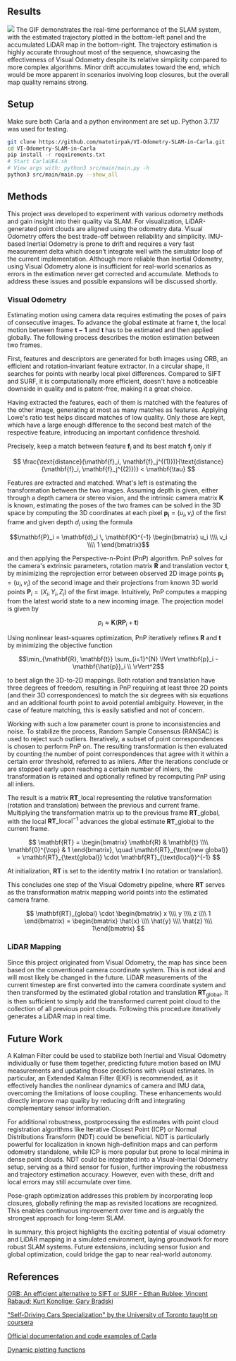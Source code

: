 ## Results
![](demos/slam_demo_1_540p.gif)
The GIF demonstrates the real-time performance of the SLAM system, with the estimated trajectory plotted in the bottom-left panel and the accumulated LiDAR map in the bottom-right. The trajectory estimation is highly accurate throughout most of the sequence, showcasing the effectiveness of Visual Odometry despite its relative simplicity compared to more complex algorithms. Minor drift accumulates toward the end, which would be more apparent in scenarios involving loop closures, but the overall map quality remains strong.

## Setup
Make sure both Carla and a python environment are set up. 
Python 3.7.17 was used for testing.
```bash
git clone https://github.com/matetirpak/VI-Odometry-SLAM-in-Carla.git
cd VI-Odometry-SLAM-in-Carla
pip install -r requirements.txt
# Start CarlaUE4.sh
# View args with: python3 src/main/main.py -h
python3 src/main/main.py --show_all
```

## Methods
This project was developed to experiment with various odometry methods and gain insight into their quality via SLAM. For visualization, LiDAR-generated point clouds are aligned using the odometry data. Visual Odometry offers the best trade-off between reliability and simplicity. IMU-based Inertial Odometry is prone to drift and requires a very fast measurement delta which doesn't integrate well with the simulator loop of the current implementation. Although more reliable than Inertial Odometry, using Visual Odometry alone is insufficient for real-world scenarios as errors in the estimation never get corrected and accumulate. Methods to address these issues and possible expansions will be discussed shortly.

### Visual Odometry
Estimating motion using camera data requires estimating the poses of pairs of consecutive images. To advance the global estimate at frame $\mathbf{t}$, the local motion between frame $\mathbf{t-1}$ and $\mathbf{t}$ has to be estimated and then applied globally. The following process describes the motion estimation between two frames.

First, features and descriptors are generated for both images using ORB, an efficient and rotation-invariant feature extractor. In a circular shape, it searches for points with nearby local pixel differences. Compared to SIFT and SURF, it is computationally more efficient, doesn't have a noticeable downside in quality and is patent-free, making it a great choice.

Having extracted the features, each of them is matched with the features of the other image, generating at most as many matches as features. Applying Lowe's ratio test helps discard matches of low quality. Only those are kept, which have a large enough difference to the second best match of the respective feature, introducing an important confidence threshold. 

Precisely, keep a match between feature $\mathbf{f}_i$ and its best match $\mathbf{f}_j$ only if

$$
\frac{\text{distance}(\mathbf{f}_i, \mathbf{f}_j^{(1)})}{\text{distance}(\mathbf{f}_i, \mathbf{f}_j^{(2)})} < \mathbf{\tau}
$$



Features are extracted and matched. What's left is estimating the transformation between the two images. Assuming depth is given, either through a depth camera or stereo vision, and the intrinsic camera matrix $\mathbf{K}$ is known, estimating the poses of the two frames can be solved in the 3D space by computing the 3D coordinates at each pixel $\mathbf{p_i} = (u_i, v_i)$ of the first frame and given depth $d_i$ using the formula 

$$\mathbf{P}_i = \mathbf{d}_i \, \mathbf{K}^{-1} \begin{bmatrix} u_i \\\\ v_i \\\\ 1 \end{bmatrix}$$

and then applying the Perspective-n-Point (PnP) algorithm. PnP solves for the camera's extrinsic parameters, rotation matrix $\mathbf{R}$ and translation vector $\mathbf{t}$, by minimizing the reprojection error between observed 2D image points $\mathbf{p_i} = (u_i, v_i)$ of the second image and their projections from known 3D world points $\mathbf{P}_i = (X_i, Y_i, Z_i)$ of the first image. Intuitively, PnP computes a mapping from the latest world state to a new incoming image. The projection model is given by 

$$p_i \approx \mathbf{K} (\mathbf{R} \mathbf{P}_i + \mathbf{t})$$

Using nonlinear least-squares optimization, PnP iteratively refines $\mathbf{R}$ and $\mathbf{t}$ by minimizing the objective function 

$$\min_{\mathbf{R}, \mathbf{t}} \sum_{i=1}^{N} \lVert  \mathbf{p}_i - \mathbf{\hat{p}}_i \\ \rVert^2$$

to best align the 3D-to-2D mappings. Both rotation and translation have three degrees of freedom, resulting in PnP requiring at least three 2D points (and their 3D correspondences) to match the six degrees with six equations and an additional fourth point to avoid potential ambiguity. However, in the case of feature matching, this is easily satisfied and not of concern.

Working with such a low parameter count is prone to inconsistencies and noise. To stabilize the process, Random Sample Consensus \(RANSAC\) is used to reject such outliers. Iteratively, a subset of point correspondences is chosen to perform PnP on. The resulting transformation is then evaluated by counting the number of point correspondences that agree with it within a certain error threshold, referred to as inliers. After the iterations conclude or are stopped early upon reaching a certain number of inliers, the transformation is retained and optionally refined by recomputing PnP using all inliers.

The result is a matrix $\mathbf{RT}\_{\text{local}}$ representing the relative transformation (rotation and translation) between the previous and current frame. Multiplying the transformation matrix up to the previous frame $\mathbf{RT}\_{\text{global}}$, with the local $\mathbf{RT}\_{{\text{local}}}^{-1}$ advances the global estimate $\mathbf{RT}\_{\text{global}}$ to the current frame.

$$
\mathbf{RT} = \begin{bmatrix} \mathbf{R} & \mathbf{t} \\\\ \mathbf{0}^{\top} & 1 \end{bmatrix}, \quad \mathbf{RT}_{\text{new global}} = \mathbf{RT}_{\text{global}} \cdot \mathbf{RT}_{\text{local}}^{-1}
$$

At initialization, $\mathbf{RT}$ is set to the identity matrix $\mathbf{I}$ (no rotation or translation). 

This concludes one step of the Visual Odometry pipeline, where $\mathbf{RT}$ serves as the transformation matrix mapping world points into the estimated camera frame.

$$
\mathbf{RT}_{global} \cdot \begin{bmatrix} x \\\\ y \\\\ z \\\\ 1 \end{bmatrix} = \begin{bmatrix} \hat{x} \\\\ \hat{y} \\\\ \hat{z} \\\\ 1\end{bmatrix}
$$


### LiDAR Mapping
Since this project originated from Visual Odometry, the map has since been based on the conventional camera coordinate system. This is not ideal and will most likely be changed in the future. LiDAR measurements of the current timestep are first converted into the camera coordinate system and then transformed by the estimated global rotation and translation $\mathbf{RT}_\text{{global}}$. It is then sufficient to simply add the transformed current point cloud to the collection of all previous point clouds. Following this procedure iteratively generates a LiDAR map in real time.


## Future Work
A Kalman Filter could be used to stabilize both Inertial and Visual Odometry individually or fuse them together, predicting future motion based on IMU measurements and updating those predictions with visual estimates. In particular, an Extended Kalman Filter (EKF) is recommended, as it effectively handles the nonlinear dynamics of camera and IMU data, overcoming the limitations of loose coupling. These enhancements would directly improve map quality by reducing drift and integrating complementary sensor information.

For additional robustness, postprocessing the estimates with point cloud registration algorithms like Iterative Closest Point (ICP) or Normal Distributions Transform (NDT) could be beneficial. NDT is particularly powerful for localization in known high-definition maps and can perform odometry standalone, while ICP is more popular but prone to local minima in dense point clouds. NDT could be integrated into a Visual-Inertial Odometry setup, serving as a third sensor for fusion, further improving the robustness and trajectory estimation accuracy. However, even with these, drift and local errors may still accumulate over time.

Pose-graph optimization addresses this problem by incorporating loop closures, globally refining the map as revisited locations are recognized. This enables continuous improvement over time and is arguably the strongest approach for long-term SLAM.

In summary, this project highlights the exciting potential of visual odometry and LiDAR mapping in a simulated environment, laying groundwork for more robust SLAM systems. Future extensions, including sensor fusion and global optimization, could bridge the gap to near real-world autonomy. 


## References

[ORB: An efficient alternative to SIFT or SURF - Ethan Rublee; Vincent Rabaud; Kurt Konolige; Gary Bradski](https://ieeexplore.ieee.org/document/6126544)

["Self-Driving Cars Specialization" by the University of Toronto taught on coursera](https://www.coursera.org/specializations/self-driving-cars)

[Official documentation and code examples of Carla](https://carla.readthedocs.io/en/latest/)

[Dynamic plotting functions](https://github.com/AhmedHisham1/carla-visual-odometry)
